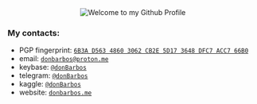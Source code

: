 <div align="center">
  <img src="https://github.com/donBarbos/donBarbos/blob/main/welcome.png" style="max-width: 100%;" alt="Welcome to my Github Profile" />
</div>

### My contacts:
<!--- * matrix: `@dontkillkenny:matrix.org` -->
* PGP fingerprint: [`6B3A D563 4860 3062 CB2E 5D17 3648 DFC7 ACC7 66B0`](https://github.com/donBarbos.gpg)
* email: [`donbarbos@proton.me`](mailto:donbarbos@proton.me)
* keybase: [`@donBarbos`](https://keybase.io/donBarbos)
* telegram: [`@donBarbos`](https://t.me/donBarbos)
* kaggle: [`@donBarbos`](https://www.kaggle.com/donbarbos)
* website: [`donbarbos.me`](https://donbarbos.me/)

<!--- need add github token
### My Stats:
![Anurag's GitHub stats](https://github-readme-stats.vercel.app/api?username=donBarbos&show_icons=true&theme=gruvbox)
-->

<!---
[![Top Langs](https://github-readme-stats.vercel.app/api/top-langs/?username=donBarbos&layout=compact)](https://github.com/anuraghazra/github-readme-stats) 
-->

<!--
**donBarbos/donBarbos** is a ✨ _special_ ✨ repository because its `README.md` (this file) appears on your GitHub profile.

Here are some ideas to get you started:

- 🔭 I’m currently working on ...
- 🌱 I’m currently learning ...
- 👯 I’m looking to collaborate on ...
- 🤔 I’m looking for help with ...
- 💬 Ask me about ...
- 📫 How to reach me: ...
- 😄 Pronouns: ...
- ⚡ Fun fact: ...
-->
